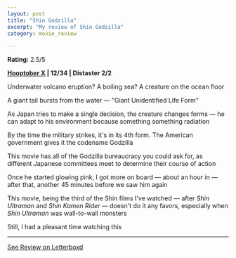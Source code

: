```yaml
---
layout: post
title: "Shin Godzilla"
excerpt: "My review of Shin Godzilla"
category: movie_review

---
```


**Rating:** 2.5/5

<b><a href="https://boxd.it/pmi12" rel="nofollow">Hooptober X</a> | 12/34 | Distaster 2/2</b>

Underwater volcano eruption? A boiling sea? A creature on the ocean floor

A giant tail bursts from the water — "Giant Unidentified Life Form"

As Japan tries to make a single decision, the creature changes forms — he can adapt to his environment because something something radiation

By the time the military strikes, it's in its 4th form. The American government gives it the codename Godzilla

This movie has all of the Godzilla bureaucracy you could ask for, as different Japanese committees meet to determine their course of action

Once he started glowing pink, I got more on board — about an hour in — after that, another 45 minutes before we saw him again

This movie, being the third of the Shin films I've watched — after <i>Shin Ultraman</i> and <i>Shin Kamen Rider</i> — doesn't do it any favors, especially when <i>Shin Ultraman</i> was wall-to-wall monsters

Still, I had a pleasant time watching this

<hr>

[See Review on Letterboxd](https://boxd.it/4Yj5bN)
